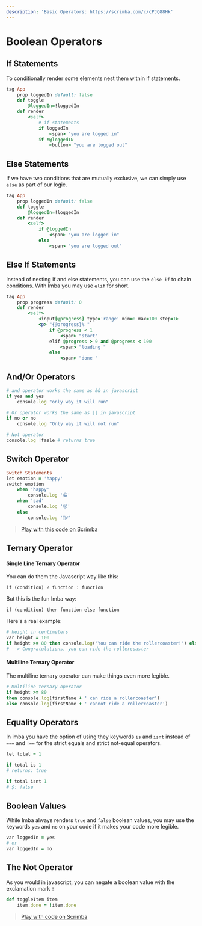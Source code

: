 ```yaml
---
description: 'Basic Operators: https://scrimba.com/c/cPJQ88Hk'
---
```


# Boolean Operators

## If Statements

To conditionally render some elements nest them within if statements.

```ruby
tag App
	prop loggedIn default: false
	def toggle
		@loggedIn=!loggedIn
	def render
		<self>
			# if statements
			if loggedIn 
				<span> "you are logged in"
			if !@loggedIN
				<button> "you are logged out"
```

## Else Statements

If we have two conditions that are mutually exclusive, we can simply use `else` as part of our logic.

```ruby
tag App
	prop loggedIn default: false
	def toggle
		@loggedIn=!loggedIn
	def render
		<self>
			if @loggedIn 
				<span> "you are logged in"
			else
				<span> "you are logged out"
```

## Else If Statements

Instead of nesting if and else statements, you can use the `else if` to chain conditions. With Imba you may use `elif` for short.

```ruby
tag App
	prop progress default: 0
	def render
		<self>
			<input[@progress] type='range' min=0 max=100 step=1> 
			<p> "{@progress}% "
				if @progress < 1
					<span> "start" 
				elif @progress > 0 and @progress < 100
					<span> "loading "
				else
					<span> "done "
```

## And/Or Operators

```ruby
# and operator works the same as && in javascript
if yes and yes
    console.log "only way it will run"

# Or operator works the same as || in javascript
if no or no
    console.log "Only way it will not run"

# Not operator
console.log !fasle # returns true
```

## Switch Operator

```ruby
Switch Statements
let emotion = 'happy'
switch emotion
    when 'happy'
        console.log '😀'
    when 'sad'
        console.log '😢'
    else
        console.log '🤷‍♂️'
```

> [Play with this code on Scrimba](https://scrimba.com/c/cQqQeWuD)

## Ternary Operator

#### Single Line Ternary Operator

You can do them the Javascript way like this:

`if (condition) ? function : function`

But this is the fun Imba way:

`if (condition) then function else function`  

Here's a real example:

```ruby
# height in centimeters
var height = 100
if height >= 80 then console.log('You can ride the rollercoaster!') else console.log('Sorry, you are a few centimeters short.')
# --> Congratulations, you can ride the rollercoaster
```

#### Multiline Ternary Operator

The multiline ternary operator can make things even more legible.

```ruby
# Multiline ternary operator
if height >= 80
then console.log(firstName + ' can ride a rollercoaster')
else console.log(firstName + ' cannot ride a rollercoaster')
```

## Equality Operators

In imba you have the option of using they keywords `is` and `isnt` instead of `===` and `!==` for the strict equals and strict not-equal operators.

```ruby
let total = 1

if total is 1
# returns: true

if total isnt 1
# $: false
```

## Boolean Values

While Imba always renders `true` and `false`  boolean values, you may use the keywords `yes` and `no` on your code if it makes your code more legible.

```ruby
var loggedIn = yes
# or 
var loggedIn = no
```

## The Not Operator

As you would in javascript, you can negate a boolean value with the exclamation mark `!` 

```ruby
def toggleItem item
    item.done = !item.done
```

> [Play with code on Scrimba](https://scrimba.com/c/c672KET3)

